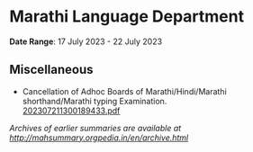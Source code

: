 # Marathi Language Department

**Date Range**: 17 July 2023 - 22 July 2023


## Miscellaneous
- Cancellation of Adhoc Boards of Marathi/Hindi/Marathi shorthand/Marathi typing Examination.\
  [202307211300189433.pdf](https://gr.maharashtra.gov.in/Site/Upload/Government%20Resolutions/English/202307211300189433.pdf)


*Archives of earlier summaries are available at http://mahsummary.orgpedia.in/en/archive.html*